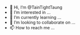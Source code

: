 - 👋 Hi, I’m @TainTightTaung
- 👀 I’m interested in ...
- 🌱 I’m currently learning ...
- 💞️ I’m looking to collaborate on ...
- 📫 How to reach me ...

<!---
TainTightTaung/TainTightTaung is a ✨ special ✨ repository because its `README.md` (this file) appears on your GitHub profile.
You can click the Preview link to take a lo
www.google.com
